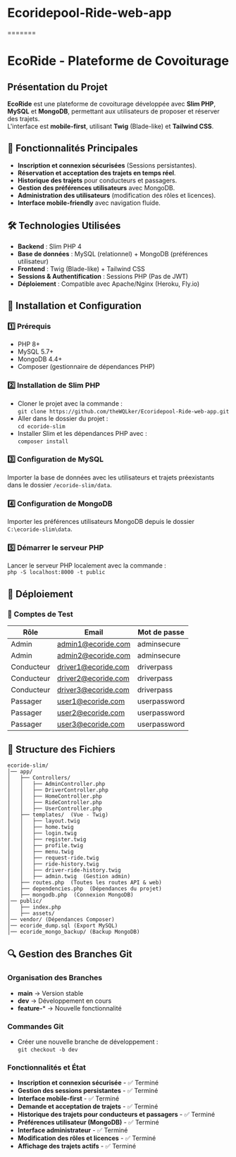 
# Ecoridepool-Ride-web-app
=======

# EcoRide - Plateforme de Covoiturage

## Présentation du Projet
**EcoRide** est une plateforme de covoiturage développée avec **Slim PHP**, **MySQL** et **MongoDB**, permettant aux utilisateurs de proposer et réserver des trajets.  
L'interface est **mobile-first**, utilisant **Twig** (Blade-like) et **Tailwind CSS**.

## 📌 Fonctionnalités Principales
- **Inscription et connexion sécurisées** (Sessions persistantes).
- **Réservation et acceptation des trajets en temps réel**.
- **Historique des trajets** pour conducteurs et passagers.
- **Gestion des préférences utilisateurs** avec MongoDB.
- **Administration des utilisateurs** (modification des rôles et licences).
- **Interface mobile-friendly** avec navigation fluide.

## 🛠️ Technologies Utilisées
- **Backend** : Slim PHP 4
- **Base de données** : MySQL (relationnel) + MongoDB (préférences utilisateur)
- **Frontend** : Twig (Blade-like) + Tailwind CSS
- **Sessions & Authentification** : Sessions PHP (Pas de JWT)
- **Déploiement** : Compatible avec Apache/Nginx (Heroku, Fly.io)

## 📂 Installation et Configuration

### 1️⃣ Prérequis
- PHP 8+
- MySQL 5.7+
- MongoDB 4.4+
- Composer (gestionnaire de dépendances PHP)

### 2️⃣ Installation de Slim PHP
- Cloner le projet avec la commande :  
  `git clone https://github.com/theWQLker/Ecoridepool-Ride-web-app.git`
- Aller dans le dossier du projet :  
  `cd ecoride-slim`
- Installer Slim et les dépendances PHP avec :  
  `composer install`

### 3️⃣ Configuration de MySQL
Importer la base de données avec les utilisateurs et trajets préexistants dans le dossier `/ecoride-slim/data`.

### 4️⃣ Configuration de MongoDB
Importer les préférences utilisateurs MongoDB depuis le dossier `C:\ecoride-slim\data`.

### 5️⃣ Démarrer le serveur PHP
Lancer le serveur PHP localement avec la commande :  
  `php -S localhost:8000 -t public`

## 🔧 Déploiement

### 👥 Comptes de Test
| Rôle      | Email                    | Mot de passe    |
|-----------|--------------------------|-----------------|
| Admin     | admin1@ecoride.com        | adminsecure     |
| Admin     | admin2@ecoride.com        | adminsecure     |
| Conducteur| driver1@ecoride.com       | driverpass      |
| Conducteur| driver2@ecoride.com       | driverpass      |
| Conducteur| driver3@ecoride.com       | driverpass      |
| Passager  | user1@ecoride.com         | userpassword    |
| Passager  | user2@ecoride.com         | userpassword    |
| Passager  | user3@ecoride.com         | userpassword    |

## 📂 Structure des Fichiers
```
ecoride-slim/
│── app/
│   ├── Controllers/
│   │   ├── AdminController.php
│   │   ├── DriverController.php
│   │   ├── HomeController.php
│   │   ├── RideController.php
│   │   ├── UserController.php
│   ├── templates/  (Vue - Twig)
│   │   ├── layout.twig
│   │   ├── home.twig
│   │   ├── login.twig
│   │   ├── register.twig
│   │   ├── profile.twig
│   │   ├── menu.twig
│   │   ├── request-ride.twig
│   │   ├── ride-history.twig
│   │   ├── driver-ride-history.twig
│   │   ├── admin.twig  (Gestion admin)
│   ├── routes.php  (Toutes les routes API & web)
│   ├── dependencies.php  (Dépendances du projet)
│   ├── mongodb.php  (Connexion MongoDB)
│── public/
│   ├── index.php
│   ├── assets/
│── vendor/ (Dépendances Composer)
│── ecoride_dump.sql (Export MySQL)
│── ecoride_mongo_backup/ (Backup MongoDB)
```

## 🔍 Gestion des Branches Git

### Organisation des Branches
- **main** → Version stable
- **dev** → Développement en cours
- **feature-*** → Nouvelle fonctionnalité

### Commandes Git
- Créer une nouvelle branche de développement :  
  `git checkout -b dev`

### Fonctionnalités et État
- **Inscription et connexion sécurisée** - ✅ Terminé
- **Gestion des sessions persistantes** - ✅ Terminé
- **Interface mobile-first** - ✅ Terminé
- **Demande et acceptation de trajets** - ✅ Terminé
- **Historique des trajets pour conducteurs et passagers** - ✅ Terminé
- **Préférences utilisateur (MongoDB)** - ✅ Terminé
- **Interface administrateur** - ✅ Terminé
- **Modification des rôles et licences** - ✅ Terminé
- **Affichage des trajets actifs** - ✅ Terminé
